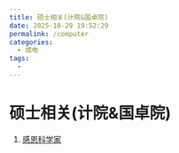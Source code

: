```yaml
---
title: 硕士相关(计院&国卓院)
date: 2025-10-29 19:52:29
permalink: /computer
categories:
  - 成电
tags:
  - 
---
```


# 硕士相关(计院&国卓院)

1. [感恩科学家](/computer/scholarship)
